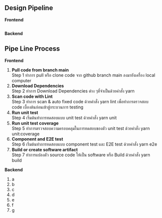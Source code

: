 <h2><strong>Design Pipeline</strong></h2>
<p><strong>Frontend</strong></p>
<p><strong><img src="https://github.com/Po-Pon/SW-Development-Tool-And-Environments-Group1/blob/main/Tasks/Task6/1.png?raw=true" alt="" /></strong></p>
<p><strong>Backend</strong></p>
<h2><strong>Pipe Line Process</strong></h2>
<p><strong>Frontend</strong></p>
<ol>
<li><strong>Pull code from branch main</strong><br />Step 1 ทำการ pull หรือ clone code จาก github branch main ลงมายังเครื่อง local computer</li>
<li><strong>Download Dependencies</strong><br />Step 2 ทำการ Download Dependencies ต่าง ๆที่จำเป็นด้วยคำสั่ง yarn</li>
<li><strong>Scan code with Lint</strong><br />Step 3 ทำการ scan &amp; auto fixed code ด้วยคำสั่ง yarn lint เพื่อทำการตรวจสอบ code เบื้องต้นก่อนเข้าสู่กระบวนการ testing</li>
<li><strong>Run unit test</strong><br />Step 4 เริ่มต้นทำการทดสอบแบบ unit test ด้วยคำสั่ง yarn unit</li>
<li><strong>Run unit test coverage</strong><br />Step 5 ทำการตรวจสอบความครอบคลุมในการทดสอบของตัว unit test ด้วยคำสั่ง yarn unit:coverage</li>
<li><strong>Component and E2E test</strong><br />Step 6 เริ่มต้นทำการทดสอบแบบ component test และ E2E test ด้วยคำสั่ง yarn e2e</li>
<li><strong>Build or create software artifact</strong><br />Step 7 ทำการแปลงตัว source code ให้เป็น software หรือ Build ด้วยคำสั่ง yarn build</li>
</ol>
<p><strong>Backend</strong></p>
<ol>
<li>a</li>
<li>b</li>
<li>c</li>
<li>d</li>
<li>e</li>
<li>f</li>
<li>g</li>
</ol>
